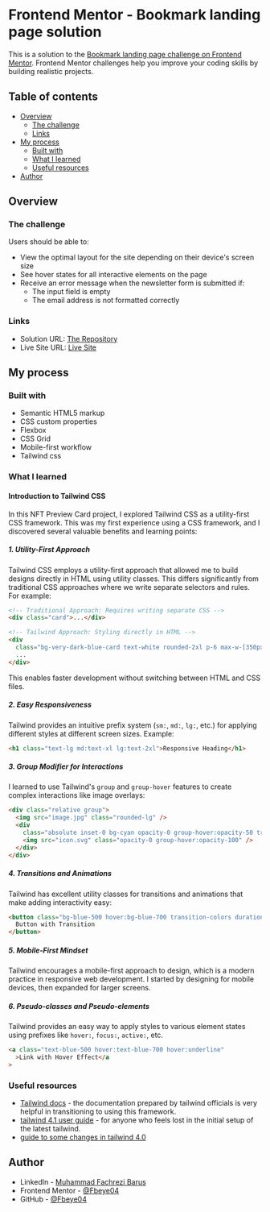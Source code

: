 # Frontend Mentor - Bookmark landing page solution

This is a solution to the [Bookmark landing page challenge on Frontend Mentor](https://www.frontendmentor.io/challenges/bookmark-landing-page-5d0b588a9edda32581d29158). Frontend Mentor challenges help you improve your coding skills by building realistic projects.

## Table of contents

- [Overview](#overview)
  - [The challenge](#the-challenge)
  - [Links](#links)
- [My process](#my-process)
  - [Built with](#built-with)
  - [What I learned](#what-i-learned)
  - [Useful resources](#useful-resources)
- [Author](#author)

## Overview

### The challenge

Users should be able to:

- View the optimal layout for the site depending on their device's screen size
- See hover states for all interactive elements on the page
- Receive an error message when the newsletter form is submitted if:
  - The input field is empty
  - The email address is not formatted correctly

### Links

- Solution URL: [The Repository](https://github.com/Fbeye04/bookmark-landing-page)
- Live Site URL: [Live Site](https://bookmark-landing-page-azure.vercel.app/)

## My process

### Built with

- Semantic HTML5 markup
- CSS custom properties
- Flexbox
- CSS Grid
- Mobile-first workflow
- Tailwind css

### What I learned

#### Introduction to Tailwind CSS

In this NFT Preview Card project, I explored Tailwind CSS as a utility-first CSS framework. This was my first experience using a CSS framework, and I discovered several valuable benefits and learning points:

##### 1. Utility-First Approach

Tailwind CSS employs a utility-first approach that allowed me to build designs directly in HTML using utility classes. This differs significantly from traditional CSS approaches where we write separate selectors and rules. For example:

```html
<!-- Traditional Approach: Requires writing separate CSS -->
<div class="card">...</div>

<!-- Tailwind Approach: Styling directly in HTML -->
<div
  class="bg-very-dark-blue-card text-white rounded-2xl p-6 max-w-[350px] shadow-2xl">
  ...
</div>
```

This enables faster development without switching between HTML and CSS files.

##### 2. Easy Responsiveness

Tailwind provides an intuitive prefix system (`sm:`, `md:`, `lg:`, etc.) for applying different styles at different screen sizes. Example:

```html
<h1 class="text-lg md:text-xl lg:text-2xl">Responsive Heading</h1>
```

##### 3. Group Modifier for Interactions

I learned to use Tailwind's `group` and `group-hover` features to create complex interactions like image overlays:

```html
<div class="relative group">
  <img src="image.jpg" class="rounded-lg" />
  <div
    class="absolute inset-0 bg-cyan opacity-0 group-hover:opacity-50 transition-opacity duration-300">
    <img src="icon.svg" class="opacity-0 group-hover:opacity-100" />
  </div>
</div>
```

##### 4. Transitions and Animations

Tailwind has excellent utility classes for transitions and animations that make adding interactivity easy:

```html
<button class="bg-blue-500 hover:bg-blue-700 transition-colors duration-300">
  Button with Transition
</button>
```

##### 5. Mobile-First Mindset

Tailwind encourages a mobile-first approach to design, which is a modern practice in responsive web development. I started by designing for mobile devices, then expanded for larger screens.

##### 6. Pseudo-classes and Pseudo-elements

Tailwind provides an easy way to apply styles to various element states using prefixes like `hover:`, `focus:`, `active:`, etc.

```html
<a class="text-blue-500 hover:text-blue-700 hover:underline"
  >Link with Hover Effect</a
>
```

### Useful resources

- [Tailwind docs](https://tailwindcss.com/docs) - the documentation prepared by tailwind officials is very helpful in transitioning to using this framework.
- [tailwind 4.1 user guide](https://youtu.be/Kh3xj-5nMqw?si=a8dv9hHOpzFJSewx) - for anyone who feels lost in the initial setup of the latest tailwind.
- [guide to some changes in tailwind 4.0](https://youtu.be/sHnG8tIYMB4?si=PHep3VChewNiJiF3)

## Author

- LinkedIn - [Muhammad Fachrezi Barus](https://www.linkedin.com/in/muhammad-fachrezi-barus/)
- Frontend Mentor - [@Fbeye04](https://www.frontendmentor.io/profile/Fbeye04)
- GitHub - [@Fbeye04](https://github.com/Fbeye04)
